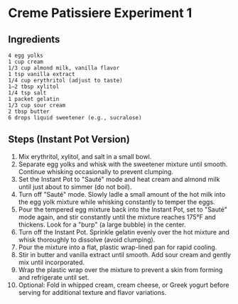 # Creme Patissiere Experiment 1

## Ingredients

    4 egg yolks
    1 cup cream
    1/3 cup almond milk, vanilla flavor
    1 tsp vanilla extract
    1/4 cup erythritol (adjust to taste)
    1–2 tbsp xylitol
    1/4 tsp salt
    1 packet gelatin
    1/3 cup sour cream
    2 tbsp butter
    6 drops liquid sweetener (e.g., sucralose)

## Steps (Instant Pot Version)

1. Mix erythritol, xylitol, and salt in a small bowl.
2. Separate egg yolks and whisk with the sweetener mixture until smooth. Continue whisking occasionally to prevent clumping.
3. Set the Instant Pot to "Sauté" mode and heat cream and almond milk until just about to simmer (do not boil).
4. Turn off "Sauté" mode. Slowly ladle a small amount of the hot milk into the egg yolk mixture while whisking constantly to temper the eggs.
5. Pour the tempered egg mixture back into the Instant Pot, set to "Sauté" mode again, and stir constantly until the mixture reaches 175°F and thickens. Look for a "burp" (a large bubble) in the center.
6. Turn off the Instant Pot. Sprinkle gelatin evenly over the hot mixture and whisk thoroughly to dissolve (avoid clumping).
7. Pour the mixture into a flat, plastic wrap-lined pan for rapid cooling.
8. Stir in butter and vanilla extract until smooth. Add sour cream and gently mix until incorporated.
9. Wrap the plastic wrap over the mixture to prevent a skin from forming and refrigerate until set.
10. Optional: Fold in whipped cream, cream cheese, or Greek yogurt before serving for additional texture and flavor variations.
